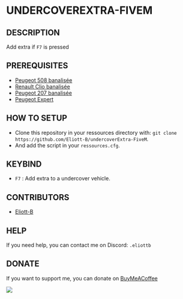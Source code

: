 # UNDERCOVEREXTRA-FIVEM

## DESCRIPTION
Add extra if `F7` is pressed

## PREREQUISITES
- [Peugeot 508 banalisée](https://urgencesmods.fr/mods/vehicules/peugeot-508-banalisee-non-els-fivem-add-on/)
- [Renault Clio banalisée](https://urgencesmods.fr/mods/vehicules/non-els-clio-5-banalisee-by-vmodding-victor-fivem-addon-solo/)
- [Peugeot 207 banalisée](https://urgencesmods.fr/mods/vehicules/peugeot-207-banalise-non-els/)
- [Peugeot Expert](https://urgencesmods.fr/mods/vehicules/peugeot-expert-banalisee-fivem-non-els/)

## HOW TO SETUP
 - Clone this repository in your ressources directory with: `git clone https://github.com/Eliott-B/undercoverExtra-FiveM`.
 - And add the script in your `ressources.cfg`.

## KEYBIND
 - `F7` : Add extra to a undercover vehicle.

## CONTRIBUTORS

- [Eliott-B](https://github.com/Eliott-B)

## HELP

If you need help, you can contact me on Discord: `.eliottb`

## DONATE

If you want to support me, you can donate on [BuyMeACoffee](https://www.buymeacoffee.com/eliottb)

<a href="https://www.buymeacoffee.com/eliottb"><img src="https://img.buymeacoffee.com/button-api/?text=Buy me a coffee&emoji=&slug=eliottb&button_colour=FFDD00&font_colour=000000&font_family=Cookie&outline_colour=000000&coffee_colour=ffffff" /></a>

